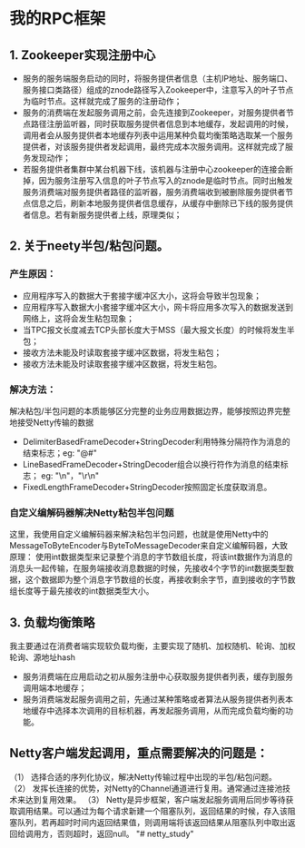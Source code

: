 # 我的RPC框架

## 1. Zookeeper实现注册中心
- 服务的服务端服务启动的同时，将服务提供者信息（主机IP地址、服务端口、服务接口类路径）组成的znode路径写入Zookeeper中，注意写入的叶子节点为临时节点。这样就完成了服务的注册动作；
- 服务的消费端在发起服务调用之前，会先连接到Zookeeper，对服务提供者节点路径注册监听器，同时获取服务提供者信息到本地缓存，发起调用的时候，调用者会从服务提供者本地缓存列表中运用某种负载均衡策略选取某一个服务提供者，对该服务提供者发起调用，最终完成本次服务调用。这样就完成了服务发现动作；
- 若服务提供者集群中某台机器下线，该机器与注册中心zookeeper的连接会断掉，因为服务注册写入信息的叶子节点写入的znode是临时节点。同时出触发服务消费端对服务提供者路径的监听器，服务消费端收到被删除服务提供者节点信息之后，刷新本地服务提供者信息缓存，从缓存中删除已下线的服务提供者信息。若有新服务提供者上线，原理类似；

## 2. 关于neety半包/粘包问题。
### 产生原因：
- 应用程序写入的数据大于套接字缓冲区大小，这将会导致半包现象；
- 应用程序写入数据大小套接字缓冲区大小，网卡将应用多次写入的数据发送到网络上，这将会发生粘包现象；
- 当TPC报文长度减去TCP头部长度大于MSS（最大报文长度）的时候将发生半包；
- 接收方法未能及时读取套接字缓冲区数据，将发生粘包；
- 接收方法未能及时读取套接字缓冲区数据，将发生粘包。
### 解决方法：
  解决粘包/半包问题的本质能够区分完整的业务应用数据边界，能够按照边界完整地接受Netty传输的数据
- DelimiterBasedFrameDecoder+StringDecoder利用特殊分隔符作为消息的结束标志；eg: "@#"
- LineBasedFrameDecoder+StringDecoder组合以换行符作为消息的结束标志； eg: "\n"，"\r\n"
- FixedLengthFrameDecoder+StringDecoder按照固定长度获取消息。
### 自定义编解码器解决Netty粘包半包问题
  这里，我使用自定义编解码器来解决粘包半包问题，也就是使用Netty中的MessageToByteEncoder与ByteToMessageDecoder来自定义编解码器，大致原理：
  使用int数据类型来记录整个消息的字节数组长度，将该int数据作为消息的消息头一起传输，在服务端接收消息数据的时候，先接收4个字节的int数据类型数据，这个数据即为整个消息字节数组的长度，再接收剩余字节，直到接收的字节数组长度等于最先接收的int数据类型大小。

## 3. 负载均衡策略
  我主要通过在消费者端实现软负载均衡，主要实现了随机、加权随机、轮询、加权轮询、源地址hash
- 服务消费端在应用启动之初从服务注册中心获取服务提供者列表，缓存到服务调用端本地缓存；
- 服务消费端发起服务调用之前，先通过某种策略或者算法从服务提供者列表本地缓存中选择本次调用的目标机器，再发起服务调用，从而完成负载均衡的功能。

## Netty客户端发起调用，重点需要解决的问题是：
（1） 选择合适的序列化协议，解决Netty传输过程中出现的半包/粘包问题。
（2） 发挥长连接的优势，对Netty的Channel通道进行复用。通常通过连接池技术来达到复用效果。
（3） Netty是异步框架，客户端发起服务调用后同步等待获取调用结果。可以通过为每个请求新建一个阻塞队列，返回结果的时候，存入该阻塞队列，若再超时时间内返回结果值，则调用端将该返回结果从阻塞队列中取出返回给调用方，否则超时，返回null。
"# netty_study" 
